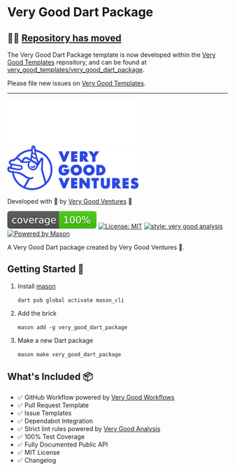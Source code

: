 # Very Good Dart Package

## 🚶‍♂️ [Repository has moved](https://github.com/VeryGoodOpenSource/very_good_templates/tree/main/very_good_dart_package)

The Very Good Dart Package template is now developed within the [Very Good Templates](https://github.com/VeryGoodOpenSource/very_good_templates) repository, and can be found at [very_good_templates/very_good_dart_package](https://github.com/VeryGoodOpenSource/very_good_templates/tree/main/very_good_dart_package).

Please file new issues on
[Very Good Templates](https://github.com/VeryGoodOpenSource/very_good_templates).

---

[![Very Good Ventures][logo_white]][very_good_ventures_link_dark]
[![Very Good Ventures][logo_black]][very_good_ventures_link_light]

Developed with 💙 by [Very Good Ventures][very_good_ventures_link] 🦄

![coverage][coverage_badge]
[![License: MIT][license_badge]][license_link]
[![style: very good analysis][very_good_analysis_badge]][very_good_analysis_link]
[![Powered by Mason](https://img.shields.io/endpoint?url=https%3A%2F%2Ftinyurl.com%2Fmason-badge)](https://github.com/felangel/mason)

A Very Good Dart package created by Very Good Ventures 🦄.

## Getting Started 🚀

1. Install [mason][mason_link]

   `dart pub global activate mason_cli`

2. Add the brick

   `mason add -g very_good_dart_package`

3. Make a new Dart package

   `mason make very_good_dart_package`

## What's Included 📦

- ✅ GitHub Workflow powered by [Very Good Workflows][very_good_workflows_link]
- ✅ Pull Request Template
- ✅ Issue Templates
- ✅ Dependabot Integration
- ✅ Strict lint rules powered by [Very Good Analysis][very_good_analysis_link]
- ✅ 100% Test Coverage
- ✅ Fully Documented Public API
- ✅ MIT License
- ✅ Changelog

[coverage_badge]: src/very_good_dart_package/coverage_badge.svg
[license_badge]: https://img.shields.io/badge/license-MIT-blue.svg
[license_link]: https://opensource.org/licenses/MIT
[logo_black]: https://raw.githubusercontent.com/VGVentures/very_good_brand/main/styles/README/vgv_logo_black.png#gh-light-mode-only
[logo_white]: https://raw.githubusercontent.com/VGVentures/very_good_brand/main/styles/README/vgv_logo_white.png#gh-dark-mode-only
[mason_link]: https://github.com/felangel/mason
[very_good_analysis_badge]: https://img.shields.io/badge/style-very_good_analysis-B22C89.svg
[very_good_analysis_link]: https://pub.dev/packages/very_good_analysis
[very_good_ventures_link]: https://verygood.ventures
[very_good_ventures_link_light]: https://verygood.ventures#gh-light-mode-only
[very_good_ventures_link_dark]: https://verygood.ventures#gh-dark-mode-only
[very_good_workflows_link]: https://github.com/VeryGoodOpenSource/very_good_workflows
